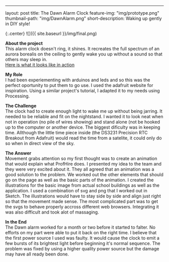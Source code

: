 ---
layout: post
title: The Dawn Alarm Clock
feature-img: "img/prototype.png"
thumbnail-path: "img/DawnAlarm.png"
short-description: Waking up  gently in DIY style!

{:.center}
![]({{ site.baseurl }}/img/final.png)

**About the project**  
This alarm clock doesn't ring, it shines. It recreates the full spectrum of an aurora borealis on the ceiling to gently wake you up without a sound so that others may sleep in.  
[Here is what it looks like in action](https://www.youtube.com/watch?v=FWyOwYFFB6o)  

  
**My Role**  
I had been experiementing with arduinos and leds and so this was the perfect oportunity to put them to go use. I used the adafruit website for inspiration. Using a similar project's tutorial, I adapted it to my needs using Processing.
 
 **The Challenge**  
The clock had to create enough light to wake me up without being jarring.  It needed to be reliable and fit on the nightstand. I wanted it to look neat when not in operation (no pile of wires showing) and stand alone (not be hooked up to the computer or another device.
The biggest dificulty was in keeping time. Allthough the little time piece inside (the DS3231 Precision RTC Breakout  from Adafruit) would read the time from a satelite, it could only do so when in direct view of the sky.
 
**The Answer**  
Movement grabs attention so my first thought was to create an animation that would explain what ProfHire does.
I presented my idea to the team and they were very excited about it. They all agreed that an animation was a good solution to the problem. 
We worked out the other elements that should go on the page as well as the basic parts of the animation.
I created the illustrations for the basic image from actual school buildings as well as the application. I used a combination of svg and png that I worked out in Sketch.
The illustrations would have to stay side by side and align just right so that the movement made sense.
The most complicated part was to get the svgs to behave properly accross different web browsers. Integrating it was also difficult and took alot of massaging.
 
 **In the End**  
The Dawn alarm worked for a month or two before it started to falter. No efforts on my part were able to put it back on the right time. I believe that the first power source I used was faulty. It would cause the clock to emit a few bursts of its brightest light before beginning it's normal sequence. The problem was fixed by using a higher quality power source but the damage may have all ready been done.
